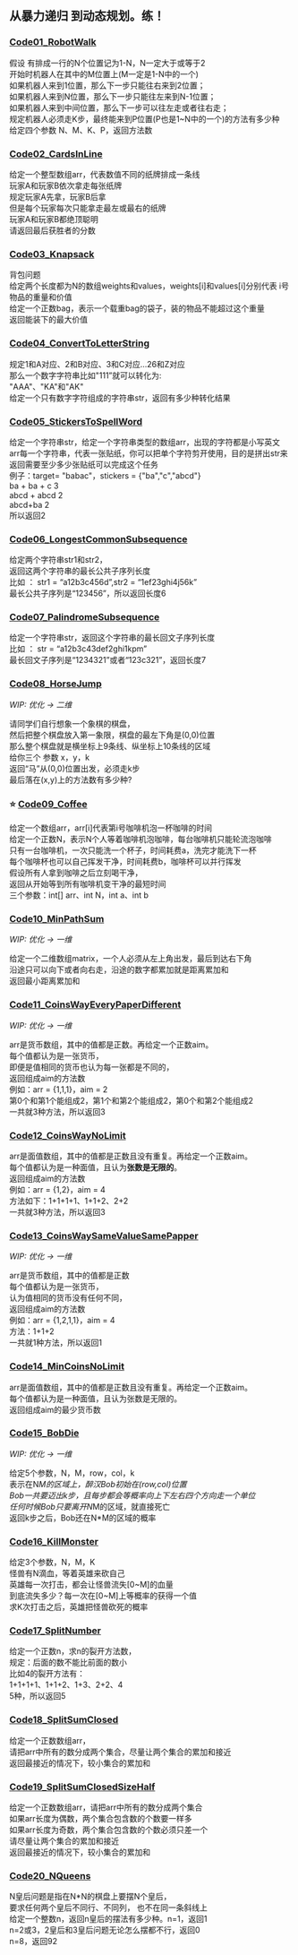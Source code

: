 ## 从暴力递归 到动态规划。练！

### [Code01_RobotWalk](./c0700_动态规划/Code01_RobotWalk.java)
假设 有排成一行的N个位置记为1-N，N一定大于或等于2    
开始时机器人在其中的M位置上(M一定是1-N中的一个)    
如果机器人来到1位置，那么下一步只能往右来到2位置；    
如果机器人来到N位置，那么下一步只能往左来到N-1位置；    
如果机器人来到中间位置，那么下一步可以往左走或者往右走；    
规定机器人必须走K步，最终能来到P位置(P也是1~N中的一个)的方法有多少种    
给定四个参数 N、M、K、P，返回方法数    

### [Code02_CardsInLine](./c0700_动态规划/Code02_CardsInLine.java)
给定一个整型数组arr，代表数值不同的纸牌排成一条线    
玩家A和玩家B依次拿走每张纸牌    
规定玩家A先拿，玩家B后拿    
但是每个玩家每次只能拿走最左或最右的纸牌    
玩家A和玩家B都绝顶聪明    
请返回最后获胜者的分数  

### [Code03_Knapsack](./c0700_动态规划/Code03_Knapsack.java)
背包问题  
给定两个长度都为N的数组weights和values，weights[i]和values[i]分别代表 i号物品的重量和价值  
给定一个正数bag，表示一个载重bag的袋子，装的物品不能超过这个重量  
返回能装下的最大价值  

### [Code04_ConvertToLetterString](./c0700_动态规划/Code04_ConvertToLetterString.java)
规定1和A对应、2和B对应、3和C对应...26和Z对应  
那么一个数字字符串比如"111”就可以转化为:  
"AAA"、"KA"和"AK"  
给定一个只有数字字符组成的字符串str，返回有多少种转化结果  

### [Code05_StickersToSpellWord](./c0700_动态规划/Code05_StickersToSpellWord.java)
给定一个字符串str，给定一个字符串类型的数组arr，出现的字符都是小写英文  
arr每一个字符串，代表一张贴纸，你可以把单个字符剪开使用，目的是拼出str来  
返回需要至少多少张贴纸可以完成这个任务  
例子：target= "babac"，stickers = {"ba","c","abcd"}  
ba + ba + c  3  
abcd + abcd 2  
abcd+ba 2  
所以返回2  

### [Code06_LongestCommonSubsequence](./c0700_动态规划/Code06_LongestCommonSubsequence.java)
给定两个字符串str1和str2，  
返回这两个字符串的最长公共子序列长度  
比如 ： str1 = “a12b3c456d”,str2 = “1ef23ghi4j56k”  
最长公共子序列是“123456”，所以返回长度6  

### [Code07_PalindromeSubsequence](./c0700_动态规划/Code07_PalindromeSubsequence.java)
给定一个字符串str，返回这个字符串的最长回文子序列长度  
比如 ： str = “a12b3c43def2ghi1kpm”  
最长回文子序列是“1234321”或者“123c321”，返回长度7

### [Code08_HorseJump](./c0700_动态规划/Code08_HorseJump.java)
*WIP: 优化 -> 二维*

请同学们自行想象一个象棋的棋盘，  
然后把整个棋盘放入第一象限，棋盘的最左下角是(0,0)位置  
那么整个棋盘就是横坐标上9条线、纵坐标上10条线的区域  
给你三个 参数 x，y，k  
返回“马”从(0,0)位置出发，必须走k步  
最后落在(x,y)上的方法数有多少种?   

### ⭐️ [Code09_Coffee](./c0700_动态规划/Code09_Coffee.java)
给定一个数组arr，arr[i]代表第i号咖啡机泡一杯咖啡的时间  
给定一个正数N，表示N个人等着咖啡机泡咖啡，每台咖啡机只能轮流泡咖啡  
只有一台咖啡机，一次只能洗一个杯子，时间耗费a，洗完才能洗下一杯  
每个咖啡杯也可以自己挥发干净，时间耗费b，咖啡杯可以并行挥发  
假设所有人拿到咖啡之后立刻喝干净，  
返回从开始等到所有咖啡机变干净的最短时间  
三个参数：int[] arr、int N，int a、int b

### [Code10_MinPathSum](./c0700_动态规划/Code10_MinPathSum.java)
*WIP: 优化 -> 一维*

给定一个二维数组matrix，一个人必须从左上角出发，最后到达右下角  
沿途只可以向下或者向右走，沿途的数字都累加就是距离累加和  
返回最小距离累加和  

### [Code11_CoinsWayEveryPaperDifferent](./c0700_动态规划/Code11_CoinsWayEveryPaperDifferent.java)
*WIP: 优化 -> 一维*

arr是货币数组，其中的值都是正数。再给定一个正数aim。  
每个值都认为是一张货币，  
即便是值相同的货币也认为每一张都是不同的，  
返回组成aim的方法数  
例如：arr = {1,1,1}，aim = 2  
第0个和第1个能组成2，第1个和第2个能组成2，第0个和第2个能组成2  
一共就3种方法，所以返回3  

### [Code12_CoinsWayNoLimit](./c0700_动态规划/Code12_CoinsWayNoLimit.java)
arr是面值数组，其中的值都是正数且没有重复。再给定一个正数aim。  
每个值都认为是一种面值，且认为**张数是无限的**。  
返回组成aim的方法数  
例如：arr = {1,2}，aim = 4  
方法如下：1+1+1+1、1+1+2、2+2  
一共就3种方法，所以返回3  

### [Code13_CoinsWaySameValueSamePapper](./c0700_动态规划/Code13_CoinsWaySameValueSamePapper.java)
*WIP: 优化 -> 一维*

arr是货币数组，其中的值都是正数  
每个值都认为是一张货币，  
认为值相同的货币没有任何不同，  
返回组成aim的方法数  
例如：arr = {1,2,1,1}，aim = 4  
方法：1+1+2  
一共就1种方法，所以返回1  

### [Code14_MinCoinsNoLimit](./c0700_动态规划/Code14_MinCoinsNoLimit.java)
arr是面值数组，其中的值都是正数且没有重复。再给定一个正数aim。  
每个值都认为是一种面值，且认为张数是无限的。  
返回组成aim的最少货币数  

### [Code15_BobDie](./c0700_动态规划/Code15_BobDie.java)
*WIP: 优化 -> 一维*

给定5个参数，N，M，row，col，k  
表示在N*M的区域上，醉汉Bob初始在(row,col)位置  
Bob一共要迈出k步，且每步都会等概率向上下左右四个方向走一个单位  
任何时候Bob只要离开N*M的区域，就直接死亡  
返回k步之后，Bob还在N*M的区域的概率  

### [Code16_KillMonster](./c0700_动态规划/Code16_KillMonster.java)
给定3个参数，N，M，K  
怪兽有N滴血，等着英雄来砍自己  
英雄每一次打击，都会让怪兽流失[0~M]的血量  
到底流失多少？每一次在[0~M]上等概率的获得一个值  
求K次打击之后，英雄把怪兽砍死的概率  

### [Code17_SplitNumber](./c0700_动态规划/Code17_SplitNumber.java)
给定一个正数n，求n的裂开方法数，  
规定：后面的数不能比前面的数小  
比如4的裂开方法有：  
1+1+1+1、1+1+2、1+3、2+2、4  
5种，所以返回5

### [Code18_SplitSumClosed](./c0700_动态规划/Code18_SplitSumClosed.java)
给定一个正数数组arr，  
请把arr中所有的数分成两个集合，尽量让两个集合的累加和接近  
返回最接近的情况下，较小集合的累加和

### [Code19_SplitSumClosedSizeHalf](./c0700_动态规划/Code19_SplitSumClosedSizeHalf.java)
给定一个正数数组arr，请把arr中所有的数分成两个集合  
如果arr长度为偶数，两个集合包含数的个数要一样多  
如果arr长度为奇数，两个集合包含数的个数必须只差一个  
请尽量让两个集合的累加和接近  
返回最接近的情况下，较小集合的累加和   

### [Code20_NQueens](./c0700_动态规划/Code20_NQueens.java)
N皇后问题是指在N*N的棋盘上要摆N个皇后，  
要求任何两个皇后不同行、不同列， 也不在同一条斜线上  
给定一个整数n，返回n皇后的摆法有多少种。n=1，返回1  
n=2或3，2皇后和3皇后问题无论怎么摆都不行，返回0  
n=8，返回92  
